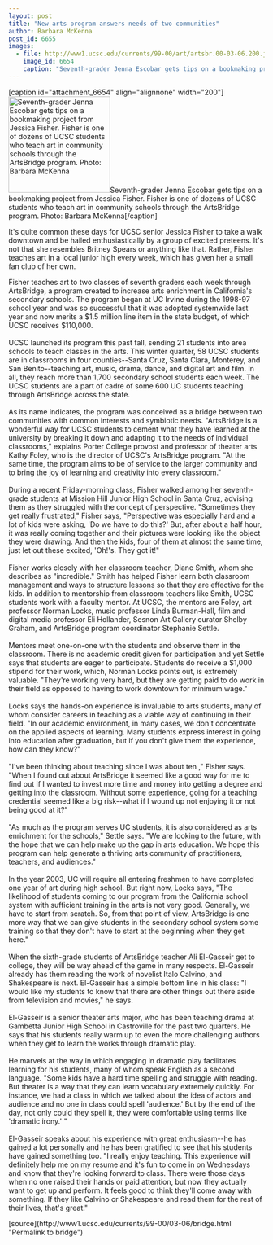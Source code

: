 ```yaml
---
layout: post
title: "New arts program answers needs of two communities"
author: Barbara McKenna
post_id: 6655
images:
  - file: http://www1.ucsc.edu/currents/99-00/art/artsbr.00-03-06.200.jpg
    image_id: 6654
    caption: "Seventh-grader Jenna Escobar gets tips on a bookmaking project from Jessica Fisher. Fisher is one of dozens of UCSC students who teach art in community schools through the ArtsBridge program. Photo: Barbara McKenna"
---
```


[caption id="attachment_6654" align="alignnone" width="200"]<a href="http://localhost/mysite/wp-content/uploads/2000/03/artsbr.00-03-06.200.jpg"><img class="size-full wp-image-6654" src="http://localhost/mysite/wp-content/uploads/2000/03/artsbr.00-03-06.200.jpg" alt="Seventh-grader Jenna Escobar gets tips on a bookmaking project from Jessica Fisher. Fisher is one of dozens of UCSC students who teach art in community schools through the ArtsBridge program. Photo: Barbara McKenna" width="200" height="189" /></a>Seventh-grader Jenna Escobar gets tips on a bookmaking project from Jessica Fisher. Fisher is one of dozens of UCSC students who teach art in community schools through the ArtsBridge program. Photo: Barbara McKenna[/caption]
<p>
  It's quite common these days for UCSC senior Jessica Fisher to take a walk downtown and be hailed enthusiastically by a group of excited preteens. It's not that she resembles Britney Spears or anything like that. Rather, Fisher teaches art in a local junior high every week, which has given her a small fan club of her own.
</p>Fisher teaches art to two classes of seventh graders each week through ArtsBridge, a program created to increase arts enrichment in California's secondary schools. The program began at UC Irvine during the 1998-97 school year and was so successful that it was adopted systemwide last year and now merits a $1.5 million line item in the state budget, of which UCSC receives $110,000.<br>
<br>
UCSC launched its program this past fall, sending 21 students into area schools to teach classes in the arts. This winter quarter, 58 UCSC students are in classrooms in four counties--Santa Cruz, Santa Clara, Monterey, and San Benito--teaching art, music, drama, dance, and digital art and film. In all, they reach more than 1,700 secondary school students each week. The UCSC students are a part of cadre of some 600 UC students teaching through ArtsBridge across the state.<br>
<br>
As its name indicates, the program was conceived as a bridge between two communities with common interests and symbiotic needs. "ArtsBridge is a wonderful way for UCSC students to cement what they have learned at the university by breaking it down and adapting it to the needs of individual classrooms," explains Porter College provost and professor of theater arts Kathy Foley, who is the director of UCSC's ArtsBridge program. "At the same time, the program aims to be of service to the larger community and to bring the joy of learning and creativity into every classroom."<br>
<br>
During a recent Friday-morning class, Fisher walked among her seventh-grade students at Mission Hill Junior High School in Santa Cruz, advising them as they struggled with the concept of perspective. "Sometimes they get really frustrated," Fisher says, "Perspective was especially hard and a lot of kids were asking, 'Do we have to do this?' But, after about a half hour, it was really coming together and their pictures were looking like the object they were drawing. And then the kids, four of them at almost the same time, just let out these excited, 'Oh!'s. They got it!"<br>
<br>
Fisher works closely with her classroom teacher, Diane Smith, whom she describes as "incredible." Smith has helped Fisher learn both classroom management and ways to structure lessons so that they are effective for the kids. In addition to mentorship from classroom teachers like Smith, UCSC students work with a faculty mentor. At UCSC, the mentors are Foley, art professor Norman Locks, music professor Linda Burman-Hall, film and digital media professor Eli Hollander, Sesnon Art Gallery curator Shelby Graham, and ArtsBridge program coordinator Stephanie Settle.<br>
<br>
Mentors meet one-on-one with the students and observe them in the classroom. There is no academic credit given for participation and yet Settle says that students are eager to participate. Students do receive a $1,000 stipend for their work, which, Norman Locks points out, is extremely valuable. "They're working very hard, but they are getting paid to do work in their field as opposed to having to work downtown for minimum wage."<br>
<br>
Locks says the hands-on experience is invaluable to arts students, many of whom consider careers in teaching as a viable way of continuing in their field. "In our academic environment, in many cases, we don't concentrate on the applied aspects of learning. Many students express interest in going into education after graduation, but if you don't give them the experience, how can they know?"<br>
<br>
"I've been thinking about teaching since I was about ten ," Fisher says. "When I found out about ArtsBridge it seemed like a good way for me to find out if I wanted to invest more time and money into getting a degree and getting into the classroom. Without some experience, going for a teaching credential seemed like a big risk--what if I wound up not enjoying it or not being good at it?"<br>
<br>
"As much as the program serves UC students, it is also considered as arts enrichment for the schools," Settle says. "We are looking to the future, with the hope that we can help make up the gap in arts education. We hope this program can help generate a thriving arts community of practitioners, teachers, and audiences."<br>
<br>
In the year 2003, UC will require all entering freshmen to have completed one year of art during high school. But right now, Locks says, "The likelihood of students coming to our program from the California school system with sufficient training in the arts is not very good. Generally, we have to start from scratch. So, from that point of view, ArtsBridge is one more way that we can give students in the secondary school system some training so that they don't have to start at the beginning when they get here."<br>
<br>
When the sixth-grade students of ArtsBridge teacher Ali El-Gasseir get to college, they will be way ahead of the game in many respects. El-Gasseir already has them reading the work of novelist Italo Calvino, and Shakespeare is next. El-Gasseir has a simple bottom line in his class: "I would like my students to know that there are other things out there aside from television and movies," he says.<br>
<br>
El-Gasseir is a senior theater arts major, who has been teaching drama at Gambetta Junior High School in Castroville for the past two quarters. He says that his students really warm up to even the more challenging authors when they get to learn the works through dramatic play.<br>
<br>
He marvels at the way in which engaging in dramatic play facilitates learning for his students, many of whom speak English as a second language. "Some kids have a hard time spelling and struggle with reading. But theater is a way that they can learn vocabulary extremely quickly. For instance, we had a class in which we talked about the idea of actors and audience and no one in class could spell 'audience.' But by the end of the day, not only could they spell it, they were comfortable using terms like 'dramatic irony.' "<br>
<br>
El-Gasseir speaks about his experience with great enthusiasm--he has gained a lot personally and he has been gratified to see that his students have gained something too. "I really enjoy teaching. This experience will definitely help me on my resume and it's fun to come in on Wednesdays and know that they're looking forward to class. There were those days when no one raised their hands or paid attention, but now they actually want to get up and perform. It feels good to think they'll come away with something. If they like Calvino or Shakespeare and read them for the rest of their lives, that's great."
<p>

</p>
[source](http://www1.ucsc.edu/currents/99-00/03-06/bridge.html "Permalink to bridge")
